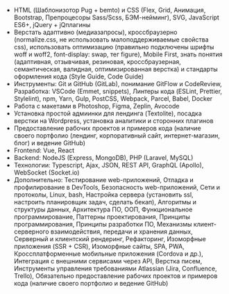 * HTML (Шаблонизотор Pug + bemto) и CSS (Flex, Grid, Анимация, Bootstrap, Препроцесоры Sass/Scss, БЭМ-нейминг), SVG, JavaScript ES6+, jQuery + jQплагины
* Верстать адаптивно (медиазапросы), кроссбраузерно (normalize.css, не использовать малоподдерживаемые свойства css), использовать оптимизацию (правильно подключены шрифты woff и woff2, font-display: swap, тег figure), Mobile First, знать понятия (адаптивная, отзывчивая, резиновая, кроссбраузерная, семантическая, валидная, оптимизированная верстка) и стандарты оформления кода (Style Guide, Code Guide)
* Инструменты: Git и GitHub (GitLab), понимание GitFlow и CodeReview, Разработка: VSCode (Emmet, snippets), Линтеры кода (ESLint, Prettier, Stylelint), npm, Yarn, Gulp, PostCSS, Webpack, Parcel, Babel, Docker
* Работа с макетами в Photoshop, Figma, Zeplin, Avocode
* Установка простой адмиинки для лендинга (Textolite), посадка верстки на Wordpress, установка аналитики и сторонних плагинов
* Предоставление рабочих проектов и примеров кода (наличие своего портфолио (лендинг, корпоративный сайт, интернет-магазин, блог) и ведение GitHub)
* Frontend: Vue, React
* Backend: NodeJS (Express, MongoDB), PHP (Laravel, MySQL)
* Технологии: Typescript, Ajax, JSON, REST API, GraphQL (Apollo), WebSocket (Socket.io)
* Дополнительно: Тестирование web-приложений, Отладка и профилирование в DevTools, Безопасность web-приложений, Сети и протоколы, Linux, bash, Настройка сервера (установить ssl, настроить планировщик задач, сделать бекап), Алгоритмы и структуры данных, Архитектура ПО, ООП, Функциональное программирование, Паттерны проектирования, Принципы программирования, Принципы разработки ПО, Механизмы клиент-серверного взаимодействия, передачи и хранения данных, Серверный и клиентский рендеринг, Рефакторинг, Изоморфные приложения (SSR + CSR), Изоморфные сайты, SPA, PWA, Кроссплатформенные мобильные приложения (Cordova и др.), Интеграция с внешними сервисами через API, Верстка писем, Инструменты управления требованиями Atlassian (Jira, Confluence, Trello), Обязательно предоставление рабочих проектов и примеров кода (наличие своего портфолио и ведение GitHub)